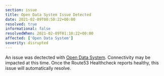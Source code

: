 ```yaml
---
section: issue
title: Open Data System Issue Detected
date: 2021-02-09T00:50:22+00:00
resolved: true
informational: false
resolvedWhen: 2021-02-09T01:10:22+00:00
affected: ['Open Data System']
severity: disrupted
---
```

An issue was dectected with [Open Data System](https://data.sba.gov).  Connectivity may be impacted at this time.  Once the Route53 Healthcheck reports healthy, this issue will automatically resolve.

